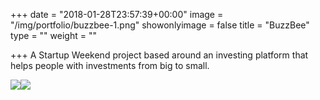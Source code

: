 +++
date = "2018-01-28T23:57:39+00:00"
image = "/img/portfolio/buzzbee-1.png"
showonlyimage = false
title = "BuzzBee"
type = ""
weight = ""

+++
A Startup Weekend project based around an investing platform that helps people with investments from big to small.  
<!--more-->

![](/img/portfolio/buzzbee-1.png)![](/img/portfolio/buzzbee-2.png)
